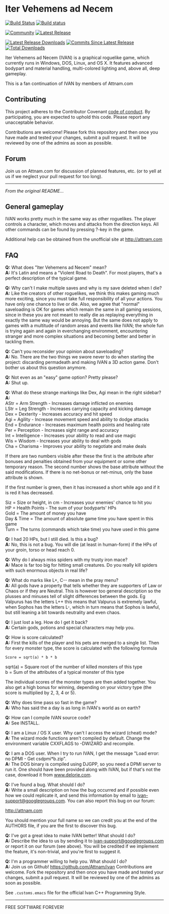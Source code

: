 Iter Vehemens ad Necem
==========================

[![Build Status](https://travis-ci.org/Attnam/ivan.svg?branch=master)](https://travis-ci.org/Attnam/ivan)
[![Build status](https://ci.appveyor.com/api/projects/status/lsx9yspma48ag0fr?svg=true)](https://ci.appveyor.com/project/Attnam/ivan)

[![Community](https://img.shields.io/badge/forum-cathedral%20of%20attnam-yellow.svg)](https://attnam.com/)
[![Latest Release](https://img.shields.io/github/release/attnam/ivan/all.svg)](https://github.com/Attnam/ivan/releases/tag/v054)

[![Latest Release Downloads](https://img.shields.io/github/downloads/attnam/ivan/v054/total.svg)](https://attnam.com/projects/official/IVAN-Continuation)
[![Commits Since Latest Release](https://img.shields.io/github/commits-since/attnam/ivan/v054.svg)](https://github.com/Attnam/ivan/compare/v054...master)
[![Total Downloads](https://img.shields.io/github/downloads/attnam/ivan/total.svg)](https://attnam.com/projects/official/IVAN-Continuation)

Iter Vehemens ad Necem (IVAN) is a graphical roguelike game, which currently
runs in Windows, DOS, Linux, and OS X. It features advanced bodypart and
material handling, multi-colored lighting and, above all, deep gameplay.

This is a fan continuation of IVAN by members of Attnam.com

Contributing
--------------------------

This project adheres to the Contributor Covenant [code of conduct](CODE_OF_CONDUCT.md).
By participating, you are expected to uphold this code. Please report any unacceptable behavior.

Contributions are welcome! Please fork this repository and then once you have 
made and tested your changes, submit a pull request. It will be reviewed by 
one of the admins as soon as possible.

Forum
--------------------------

Join us on Attnam.com for discussion of planned features, etc. (or to yell at 
us if we neglect your pull request for too long).

--------------------------

*From the original README...*

General gameplay
-----------------------------

IVAN works pretty much in the same way as other roguelikes. The player
controls a character, which moves and attacks from the direction keys.
All other commands can be found by pressing ?-key in the game.

Additional help can be obtained from the unofficial site at
http://attnam.com

FAQ
-----------------------------

**Q:** What does "Iter Vehemens ad Necem" mean?  
**A:** It's Latin and means a "Violent Road to Death". For most players, that's
   a perfect description of the typical game.

**Q:** Why can't I make multiple saves and why is my save deleted when I die?  
**A:** Like the creators of other roguelikes, we think this makes gaming much
   more exciting, since you must take full responsibility of all your
   actions. You have only one chance to live or die. Also, we agree that
   "normal" saveloading is OK for games which remain the same in all gaming
   sessions, since in these you are not meant to really die as replaying
   everything in exactly the same way would be annoying. But the same does
   not apply to games with a multitude of random areas and events like IVAN;
   the whole fun is trying again and again in everchanging environment,
   encountering stranger and more complex situations and becoming better 
   and better in tackling them.

**Q:** Can't you reconsider your opinion about saveloading?  
**A:** No. There are the two things we swore never to do when starting the
   project: discarding permadeath and making IVAN a 3D action game. Don't
   bother us about this question anymore.

**Q:** Not even as an "easy" game option? Pretty please?  
**A:** Shut up.

**Q:** What do these strange markings like Dex, Agi mean in the right sidebar?  
**A:**  
   AStr = Arm Strength - Increases damage inflicted on enemies  
   LStr = Leg Strength - Increases carrying capacity and kicking damage  
   Dex = Dexterity - Increases accuracy and hit speed  
   Agi = Agility - Increase movement speed and ability to dodge attacks  
   End = Endurance - Increases maximum health points and healing rate  
   Per = Perception - Increases sight range and accuracy  
   Int = Intelligence - Increases your ability to read and use magic  
   Wis = Wisdom - Increases your ability to deal with gods  
   Cha = Charisma - Improves your ability to negotiate and make deals  

   If there are two numbers visible after these the first is the attribute
   after bonuses and penalties obtained from your equipment or some other
   temporary reason. The second number shows the base attribute without the
   said modifications. If there is no net-bonus or net-minus, only the base
   attribute is shown.

   If the first number is green, then it has increased a short while ago and 
   if it is red it has decreased.

   Siz = Size or height, in cm - Increases your enemies' chance to hit you  
   HP = Health Points - The sum of your bodyparts' HPs  
   Gold = The amount of money you have  
   Day & Time = The amount of absolute game time you have spent in this game  
   Turn = The turns (commands which take time) you have used in this game  

**Q:** I had 20 HPs, but I still died. Is this a bug?  
**A:** No, this is not a bug. You will die (at least in human-form) if the HPs
   of your groin, torso or head reach 0.

**Q:** Why do I always miss spiders with my trusty iron mace?  
**A:** Mace is far too big for hitting small creatures. Do you really kill
   spiders with such enormous objects in real life?

**Q:** What do marks like L+, C-- mean in the pray menu?  
**A:** All gods have a property that tells whether they are supporters of Law
   or Chaos or if they are Neutral. This is however too general description
   so the plusses and minuses tell of slight differences between the gods.
   Eg Valpurus has the letters L++ this means that Valpurus is extremely
   lawful, when Sophos has the letters L-, which in turn means that Sophos
   is lawful, but still leaning a bit towards neutrality and even chaos.

**Q:** I just lost a leg. How do I get it back?  
**A:** Certain gods, potions and special characters may help you.

**Q:** How is score calculated?  
**A:** First the kills of the player and his pets are merged to a single
   list. Then for every monster type, the score is calculated with the
   following formula

```
Score = sqrt(a) * b * b
```

   sqrt(a) = Square root of the number of killed monsters of this type  
   b = Sum of the attributes of a typical monster of this type

   The individual scores of the monster types are then added together.
   You also get a high bonus for winning, depending on your victory type
   (the score is multiplied by 2, 3, 4 or 5).

**Q:** Why does time pass so fast in the game?  
**A:** Who has said the a day is as long in IVAN's world as on earth?

**Q:** How can I compile IVAN source code?  
**A:** See INSTALL.

**Q:** I am a Linux / OS X user. Why can't I access the wizard (cheat) mode?  
**A:** The wizard mode functions aren't compiled by default. Change
   the environment variable CXXFLAGS to -DWIZARD and recompile.

**Q:** I am a DOS user. When I try to run IVAN, I get the message "Load error:
   no DPMI - Get csdpmi\*b.zip".  
**A:** The DOS binary is compiled using DJGPP, so you need a DPMI server to run
   it. One should have been provided along with IVAN, but if that's not the
   case, download it from www.delorie.com.

**Q:** I've found a bug. What should I do?  
**A:** Write a small description on how the bug occurred and if possible even
   how we could replicate it, and send this information by email to
   ivan-support@googlegroups.com. You can also report this bug on our
   forum:

   http://attnam.com

   You should mention your full name so we can credit you at the end of the
   AUTHORS file, if you are the first to discover this bug.

**Q:** I've got a great idea to make IVAN better! What should I do?  
**A:** Describe the idea to us by sending it to ivan-support@googlegroups.com
   or report it on our forum (see above). You will be credited if we
   implement the feature, it's non-trivial, and you're first to suggest it.

**Q:** I'm a programmer willing to help you. What should I do?  
**A:** Join us on Github! https://github.com/Attnam/ivan
   Contributions are welcome. Fork the repository and then once you have
   made and tested your changes, submit a pull request. It will be reviewed
   by one of the admins as soon as possible.

   See `.customs.emacs` file for the official Ivan C++ Programming
   Style. 

-----------------------------

FREE SOFTWARE FOREVER!
